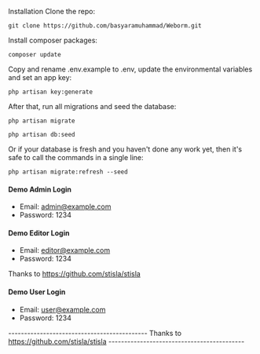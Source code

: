 Installation
Clone the repo:
```shell
git clone https://github.com/basyaramuhammad/Weborm.git
```
Install composer packages:
```shell
composer update
```

Copy and rename .env.example to .env, update the environmental variables and set an app key:
```shell
php artisan key:generate
```

After that, run all migrations and seed the database:
```shell
php artisan migrate
```
```shell
php artisan db:seed
```

Or if your database is fresh and you haven't done any work yet, then it's safe to call the commands in a single line:
```shell
php artisan migrate:refresh --seed
```
#### Demo Admin Login
*  Email: admin@example.com
*  Password: 1234

#### Demo Editor Login
*  Email: editor@example.com
*  Password: 1234

Thanks to https://github.com/stisla/stisla

#### Demo User Login
*  Email: user@example.com
*  Password: 1234

-------------------------------------------- Thanks to https://github.com/stisla/stisla -------------------------------------------
